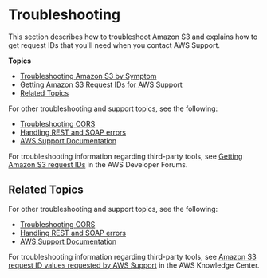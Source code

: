 # Troubleshooting<a name="troubleshooting"></a>

This section describes how to troubleshoot Amazon S3 and explains how to get request IDs that you'll need when you contact AWS Support\.

**Topics**
+ [Troubleshooting Amazon S3 by Symptom](troubleshooting-by-symptom.md)
+ [Getting Amazon S3 Request IDs for AWS Support](get-request-ids.md)
+ [Related Topics](#related-troubleshooting-topics)

For other troubleshooting and support topics, see the following:
+ [Troubleshooting CORS](cors-troubleshooting.md)
+ [Handling REST and SOAP errors](HandlingErrors.md)
+ [AWS Support Documentation](https://aws.amazon.com/documentation/aws-support/)

For troubleshooting information regarding third\-party tools, see [Getting Amazon S3 request IDs](https://forums.aws.amazon.com/thread.jspa?threadID=182409) in the AWS Developer Forums\.

## Related Topics<a name="related-troubleshooting-topics"></a>

For other troubleshooting and support topics, see the following:
+ [Troubleshooting CORS](cors-troubleshooting.md)
+ [Handling REST and SOAP errors](HandlingErrors.md)
+ [AWS Support Documentation](https://aws.amazon.com/documentation/aws-support/)

For troubleshooting information regarding third\-party tools, see [Amazon S3 request ID values requested by AWS Support](https://aws.amazon.com/premiumsupport/knowledge-center/s3-request-id-values/) in the AWS Knowledge Center\.